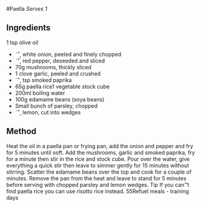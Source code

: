 
#Paella
_Serves 1_
## Ingredients
1 tsp olive oil
* ˜˚˛ white onion, peeled and finely chopped
* ˜˚˛ red pepper, deseeded and sliced
* 70g mushrooms, thickly sliced
* 1 clove garlic, peeled and crushed
* ˜˚˛ tsp smoked paprika
* 65g paella rice1 vegetable stock cube
* 200ml boiling water
* 100g edamame beans (soya beans)
* Small bunch of parsley, chopped
* ˜˚˛ lemon, cut into wedges
## Method
Heat the oil in a paella pan or frying pan, add the onion and 
pepper and fry for 5 minutes until soft. Add the mushrooms, 
garlic and smoked paprika, fry for a minute then stir in the rice 
and stock cube. Pour over the water, give everything a quick stir 
then leave to simmer gently for 15 minutes without stirring.
Scatter the edamame beans over the top and cook for a couple 
of minutes. Remove the pan from the heat and leave to stand 
for 5 minutes before serving with chopped parsley and lemon 
wedges.
Tip
If you can™t find paella rice you can use risotto rice instead.
55Refuel meals - training days

